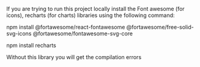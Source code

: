 If you are trying to run this project locally install the Font awesome (for icons), recharts (for charts) libraries using the following command: 

npm install @fortawesome/react-fontawesome @fortawesome/free-solid-svg-icons @fortawesome/fontawesome-svg-core

npm install recharts

Without this library you will get the compilation errors
